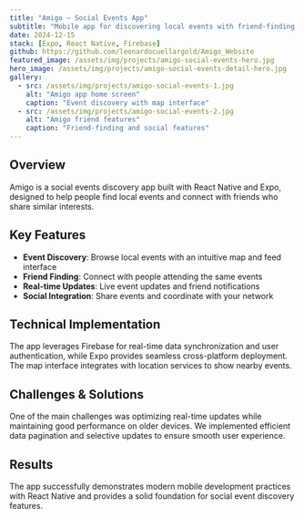 ```yaml
---
title: "Amigo — Social Events App"
subtitle: "Mobile app for discovering local events with friend-finding features"
date: 2024-12-15
stack: [Expo, React Native, Firebase]
github: https://github.com/leonardocuellargold/Amigo_Website
featured_image: /assets/img/projects/amigo-social-events-hero.jpg
hero_image: /assets/img/projects/amigo-social-events-detail-hero.jpg
gallery:
  - src: /assets/img/projects/amigo-social-events-1.jpg
    alt: "Amigo app home screen"
    caption: "Event discovery with map interface"
  - src: /assets/img/projects/amigo-social-events-2.jpg
    alt: "Amigo friend features"
    caption: "Friend-finding and social features"
---
```


## Overview

Amigo is a social events discovery app built with React Native and Expo, designed to help people find local events and connect with friends who share similar interests.

## Key Features

- **Event Discovery**: Browse local events with an intuitive map and feed interface
- **Friend Finding**: Connect with people attending the same events
- **Real-time Updates**: Live event updates and friend notifications
- **Social Integration**: Share events and coordinate with your network

## Technical Implementation

The app leverages Firebase for real-time data synchronization and user authentication, while Expo provides seamless cross-platform deployment. The map interface integrates with location services to show nearby events.

## Challenges & Solutions

One of the main challenges was optimizing real-time updates while maintaining good performance on older devices. We implemented efficient data pagination and selective updates to ensure smooth user experience.

## Results

The app successfully demonstrates modern mobile development practices with React Native and provides a solid foundation for social event discovery features.